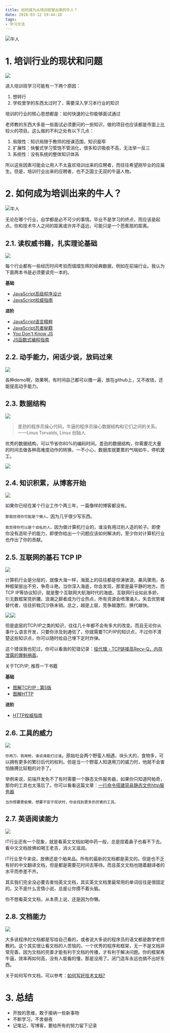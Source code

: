 ```yaml
---
title: 如何成为从培训班里出来的牛人？
date: 2018-03-12 19:44:10
tags:
- 学习方法
---
```


![牛人](https://wdd.js.org/img/images/20180312210006_ggoJT5_.jpeg)

<!-- more -->

# 1. 培训行业的现状和问题

![](https://wdd.js.org/img/images/20180312210146_0EzB4z_.jpeg)

进入培训班学习可能有一下两个原因：

1. 想转行
2. 学校里学的东西太过时了，需要深入学习本行业的知识

培训的行业的核心思想都是：如何快速的让你能够面试通过

老师教的东西大多是一些面试必须要问的一些知识，做的项目也应该都是市面上比较火的项目。这么做的不利之处有以下几点：

1. 局限性：知识局限于教师的授课范围，知识面窄
2. 扩展性：快餐式学习管饱不管消化，很多知识吸收不高，无法举一反三
3. 系统性：没有系统的整体知识体系

所以这些因素可能会让用人不太喜欢培训出来的应聘者，而往往希望刚毕业的应届生。但是，培训行业出来的应聘者，也不乏国士无双的牛逼人物。

# 2. 如何成为培训出来的牛人？

![牛人](https://wdd.js.org/img/images/20180312210006_ggoJT5_.jpeg)

无论在哪个行业，自学都是必不可少的事情。毕业不是学习的终点，而应该是起点。你和技术牛人之间的距离或许并不遥远，可能只是一个芭蕉扇的距离。

## 2.1. 读权威书籍，扎实理论基础

![](https://wdd.js.org/img/images/20180312205915_vK65MG_images.jpeg)

每个行业都有一些经历时间考验而熠熠生辉的经典数据，例如在前端行业。我认为下面两本书是必须要读完一本的。

**基础**

- [JavaScript高级程序设计](https://book.douban.com/subject/10546125/)
- [JavaScript权威指南](https://book.douban.com/subject/1232061/)

**进阶**
- [JavaScript语言精粹](https://book.douban.com/subject/3590768/)
- [JavaScript忍者秘籍](https://book.douban.com/subject/26638316/)
- [You Don't Know JS](https://book.douban.com/subject/25883834/)
- [JS函数式编程指南](https://llh911001.gitbooks.io/mostly-adequate-guide-chinese/content/)

## 2.2. 动手能力，闲话少说，放码过来

![](https://wdd.js.org/img/images/20180312210414_APpqMz_Screenshot.jpeg)

各种demo啊，效果啊，有时间自己都可以撸一遍，放在github上，又不收钱，还能提高动手能力。

## 2.3. 数据结构

![](https://wdd.js.org/img/images/20180312205748_PCryFT_.jpeg)

> 差劲的程序员操心代码，牛逼的程序员操心数据结构和它们之间的关系。 一一Linus Torvalds, Linux 创始人

优秀的数据结构，可以节省你80%的编码时间。差劲的数据结构，你需要花大量的时间去做各种高难度动作的转换，一不小心，数据库就要累的气喘如牛，停机罢工。

![](https://wdd.js.org/img/images/20180313113812_yObLd0_.jpeg)

## 2.4. 知识积累，从博客开始

![](https://wdd.js.org/img/images/20180312205835_RKuuzw_.jpeg)


如果你已经在某个行业工作个两三年，一篇像样的博客都没有。

`那我觉得你可能是个懒人。`因为几乎很少写东西。

`我觉得你可以是个自私的人。`因为做计算机行业的，谁没有用过别人造的轮子。即使你没有造轮子的能力，即使你给出一个问题应该如何解决的，至少你对计算机行业也作出了你的贡献。


## 2.5. 互联网的基石 TCP IP

![](https://wdd.js.org/img/images/20180312205615_vUZuEg_.jpeg)

计算机行业是分层的，就像大海一样，海面上的往往都是惊涛骇浪，暴风骤雨，各种框架层出不穷，争奇斗艳。当你深入海底，你会发现，那里是最平静的地方。而TCP IP等协议知识，就是整个互联网大航海时代的海底。互联网行业如此多娇，引无数框架竞折腰。浪潮之巅者成为行业热点，所有资源会喷薄涌入，失去优势被替代者，往往折戟沉沙铁未销。总之，越是上层，竞争越激烈，换代越快。

![](https://wdd.js.org/img/images/20180313113545_2Wlw3y_.jpeg)![](https://wdd.js.org/img/images/20180313113633_GQRwhD_images.jpeg)

但是底层的TCP/IP之类的知识，往往几十年都不会有多大的改变。而且无论你从事什么语言开发，只要你涉及到通信了，你就需要TCP/IP的知识点，不过你不清楚这些知识点，你可以随时给自己埋下定时炸弹。

这个错误我也犯过，你可以看我的犯错记录：[哑代理 - TCP链接高Recv-Q，内存泄露的罪魁祸首](https://wdd.js.org/tcp-high-recv-q-or-send-q-reasons.html)。

关于TCP/IP, 推荐一下书籍

**基础**

- [图解TCP/IP : 第5版](https://book.douban.com/subject/24737674/)
- [图解HTTP](https://book.douban.com/subject/25863515/)

**进阶**

- [HTTP权威指南](https://book.douban.com/subject/10746113/)

## 2.6. 工具的威力

![](https://wdd.js.org/img/images/20180312205507_oFCW2L_images.jpeg)

`你用刀，我用枪，谁说谁能打过谁`。原始社会两个野蛮人相遇，块头大的，食物多，可以拥有更多的繁衍后代的权利。但是当一个野蛮人知道用刀的威力时，他就不会害怕胳膊比较粗的对手了。

举例来说，前端开发免不了有时需要一个静态文件服务器，如果你只知道阿帕奇，那你的工具也太落后了。你可以看看这篇文章：[一行命令搭建简易静态文件http服务器](https://wdd.js.org/one-command-create-static-file-server.html)

`当你想要更偷懒，想要不安于现状时，你会找到更多的厉害的工具。`

## 2.7. 英语阅读能力

![](https://wdd.js.org/img/images/20180312211550_3JOQkF_.jpeg)


IT行业还有一个现象，就是看英文文档如喝中药一般，总是捏着鼻子也看不下去。看中文文档放佛如喝王老吉，消火又滋润。

IT行业至今来说，放佛还是个舶来品。所有的最新的文档都是英文的。但是也不乏有好的中文翻译文档，但是都是需要花时间去等待。而且英文文档也随着翻译者的水平而参差不齐。

其实我们完全没必要去害怕英文文档，其实英文文档里最常用的单词往往是很固定的。又不是什么言情小说，总是让你摸不着头脑。

你不想看英文文档，从本质上说，还是因为你懒。


## 2.8. 文档能力

![](https://wdd.js.org/img/images/20180312212821_8MdIOS_.jpeg)

大多说程序的文档都是写给自己看的，或者说大多说的程序员的语文都是数学老师教的。这个其实很让看文档的人苦恼的。一个优秀的程序和框架，无一不是文档非常完善。因为文档的完善才能有利于文档的传播，才有利于解决问题。你的框架再牛逼，效率再如何高，没有人能看的懂，那是没用了。闭门造车永远也搞不出好东西。

关于如何写作文档，可以参考：[如何写好技术文档?](https://wdd.js.org/how-to-write-a-technical-document.html)


# 3. 总结

- 开放的思维，敢于接纳一些新事物
- 不断学习，不舍昼夜
- 记笔记，写博客，要给所有的努力留下记录








